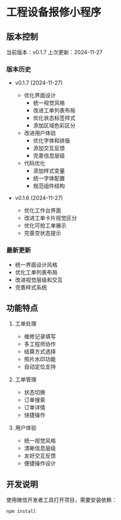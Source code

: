 # 工程设备报修小程序

## 版本控制
当前版本：v0.1.7
上次更新：2024-11-27

### 版本历史
- v0.1.7 (2024-11-27)
  - 优化界面设计
    - 统一视觉风格
    - 改进工单列表布局
    - 优化状态标签样式
    - 添加区域色彩区分
  - 改进用户体验
    - 优化字体和排版
    - 添加交互反馈
    - 完善信息层级
  - 代码优化
    - 添加样式变量
    - 统一字体配置
    - 规范组件结构

- v0.1.6 (2024-11-27)
  - 优化工作台界面
  - 改进工单卡片视觉区分
  - 优化可抢工单展示
  - 完善空状态提示

### 最新更新
- 统一界面设计风格
- 优化工单列表布局
- 改进视觉层级和交互
- 完善样式系统

## 功能特点
1. 工单处理
   - 维修记录填写
   - 多工程师协作
   - 结算方式选择
   - 照片水印功能
   - 自动定位支持

2. 工单管理
   - 状态切换
   - 订单搜索
   - 订单详情
   - 快捷操作

3. 用户体验
   - 统一视觉风格
   - 清晰信息层级
   - 友好交互反馈
   - 便捷操作设计

## 开发说明
使用微信开发者工具打开项目，需要安装依赖：

```bash
npm install
